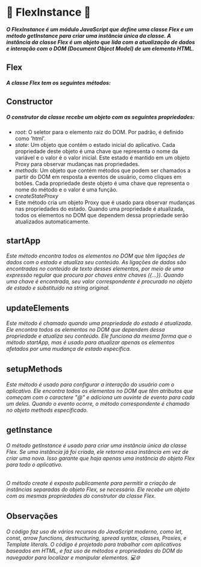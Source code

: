 # 🚀 FlexInstance 🚀

##### O FlexInstance é um módulo JavaScript que define uma classe Flex e um método getInstance para criar uma instância única da classe. A instância da classe Flex é um objeto que lida com a atualização de dados e interação com o DOM (Document Object Model) de um elemento HTML.

## Flex
##### A classe Flex tem os seguintes métodos:

## Constructor
##### O construtor da classe recebe um objeto com as seguintes propriedades:

- *root*: O seletor para o elemento raiz do DOM. Por padrão, é definido como 'html'.
- *state*: Um objeto que contém o estado inicial do aplicativo. Cada propriedade deste objeto é uma chave que representa o nome da variável e o valor é o valor inicial. Este estado é mantido em um objeto Proxy para observar mudanças nas propriedades.
- *methods*: Um objeto que contém métodos que podem ser chamados a partir do DOM em resposta a eventos de usuário, como cliques em botões. Cada propriedade deste objeto é uma chave que representa o nome do método e o valor é uma função.
- *createStateProxy*
- Este método cria um objeto Proxy que é usado para observar mudanças nas propriedades do estado. Quando uma propriedade é atualizada, todos os elementos no DOM que dependem dessa propriedade serão atualizados automaticamente.

## startApp
###### Este método encontra todos os elementos no DOM que têm ligações de dados com o estado e atualiza seu conteúdo. As ligações de dados são encontradas no conteúdo de texto desses elementos, por meio de uma expressão regular que procura por chaves entre chaves ({...}). Quando uma chave é encontrada, seu valor correspondente é procurado no objeto de estado e substituído na string original.

## updateElements
###### Este método é chamado quando uma propriedade do estado é atualizada. Ele encontra todos os elementos no DOM que dependem dessa propriedade e atualiza seu conteúdo. Ele funciona da mesma forma que o método startApp, mas é usado para atualizar apenas os elementos afetados por uma mudança de estado específica.

## setupMethods
###### Este método é usado para configurar a interação do usuário com o aplicativo. Ele encontra todos os elementos no DOM que têm atributos que começam com o caractere "@" e adiciona um ouvinte de evento para cada um deles. Quando o evento ocorre, o método correspondente é chamado no objeto methods especificado.

## getInstance
###### O método getInstance é usado para criar uma instância única da classe Flex. Se uma instância já foi criada, ele retorna essa instância em vez de criar uma nova. Isso garante que haja apenas uma instância do objeto Flex para todo o aplicativo.

###### O método create é exposto publicamente para permitir a criação de instâncias separadas do objeto Flex, se necessário. Ele recebe um objeto com as mesmas propriedades do construtor da classe Flex.

## Observações
###### O código faz uso de vários recursos do JavaScript moderno, como let, const, arrow functions, destructuring, spread syntax, classes, Proxies, e Template literals. O código é projetado para trabalhar com aplicativos baseados em HTML, e faz uso de métodos e propriedades do DOM do navegador para localizar e manipular elementos. 💻🌐
